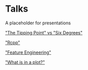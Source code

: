 # Talks

A placeholder for presentations

["The Tipping Point" vs "Six Degrees"](Talk.ipynb)

["Rcpp"](Rcpp/Rcpp.pdf)

["Feature Engineering"](odsc-annual-2018/odsc-presentation.ipynb)

["What is in a plot?"](2019-09-09_what-is-in-a-plot.pptx)
